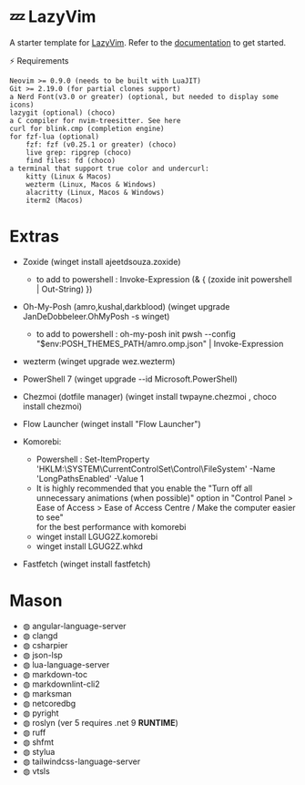 # 💤 LazyVim

A starter template for [LazyVim](https://github.com/LazyVim/LazyVim).
Refer to the [documentation](https://lazyvim.github.io/installation) to get started.

⚡️ Requirements

    Neovim >= 0.9.0 (needs to be built with LuaJIT)
    Git >= 2.19.0 (for partial clones support)
    a Nerd Font(v3.0 or greater) (optional, but needed to display some icons)
    lazygit (optional) (choco) 
    a C compiler for nvim-treesitter. See here
    curl for blink.cmp (completion engine)
    for fzf-lua (optional)
        fzf: fzf (v0.25.1 or greater) (choco)
        live grep: ripgrep (choco)
        find files: fd (choco)
    a terminal that support true color and undercurl:
        kitty (Linux & Macos)
        wezterm (Linux, Macos & Windows)
        alacritty (Linux, Macos & Windows)
        iterm2 (Macos)

# Extras

- Zoxide (winget install ajeetdsouza.zoxide)
  - to add to powershell : Invoke-Expression (& { (zoxide init powershell | Out-String) })

- Oh-My-Posh (amro,kushal,darkblood) (winget upgrade JanDeDobbeleer.OhMyPosh -s winget)
  - to add to powershell : oh-my-posh init pwsh --config "$env:POSH_THEMES_PATH/amro.omp.json" | Invoke-Expression

- wezterm (winget upgrade wez.wezterm)
- PowerShell 7 (winget upgrade --id Microsoft.PowerShell)
- Chezmoi (dotfile manager) (winget install twpayne.chezmoi , choco install chezmoi)
- Flow Launcher (winget install "Flow Launcher")

- Komorebi:
  - Powershell : Set-ItemProperty 'HKLM:\SYSTEM\CurrentControlSet\Control\FileSystem' -Name 'LongPathsEnabled' -Value 1
  - It is highly recommended that you enable the "Turn off all unnecessary animations (when possible)" option in "Control Panel > Ease of Access > Ease of Access Centre / Make the computer easier to see"  
    for the best performance with komorebi
  - winget install LGUG2Z.komorebi
  - winget install LGUG2Z.whkd

- Fastfetch (winget install fastfetch)

# Mason

- ◍ angular-language-server
- ◍ clangd
- ◍ csharpier
- ◍ json-lsp
- ◍ lua-language-server
- ◍ markdown-toc
- ◍ markdownlint-cli2
- ◍ marksman
- ◍ netcoredbg
- ◍ pyright
- ◍ roslyn (ver 5 requires .net 9 **RUNTIME**)
- ◍ ruff
- ◍ shfmt
- ◍ stylua
- ◍ tailwindcss-language-server
- ◍ vtsls
